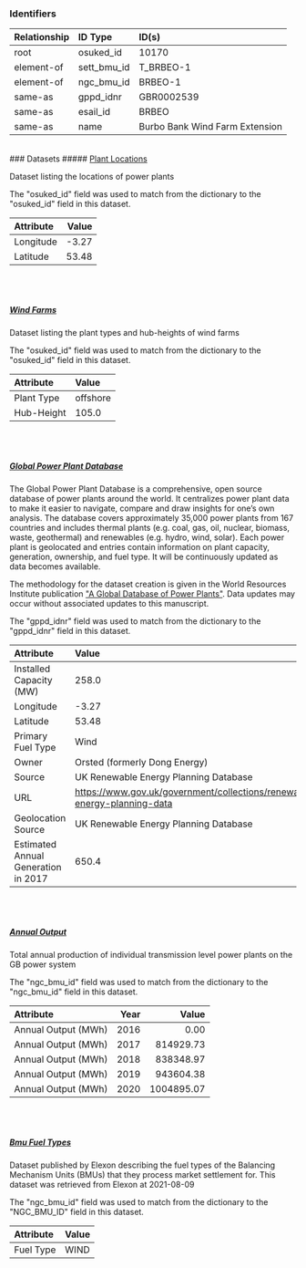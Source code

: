 ### Identifiers

| Relationship   | ID Type     | ID(s)                          |
|:---------------|:------------|:-------------------------------|
| root           | osuked_id   | 10170                          |
| element-of     | sett_bmu_id | T_BRBEO-1                      |
| element-of     | ngc_bmu_id  | BRBEO-1                        |
| same-as        | gppd_idnr   | GBR0002539                     |
| same-as        | esail_id    | BRBEO                          |
| same-as        | name        | Burbo Bank Wind Farm Extension |

<br>
### Datasets
##### <a href="https://raw.githubusercontent.com/OSUKED/Dictionary-Datasets/main/datasets/plant-locations/datapackage.json">Plant Locations</a>

Dataset listing the locations of power plants

The "osuked_id" field was used to match from the dictionary to the "osuked_id" field in this dataset.

| Attribute   |   Value |
|:------------|--------:|
| Longitude   |   -3.27 |
| Latitude    |   53.48 |

<br><br>
##### <a href="https://raw.githubusercontent.com/OSUKED/Dictionary-Datasets/main/datasets/wind-farms/datapackage.json">Wind Farms</a>

Dataset listing the plant types and hub-heights of wind farms

The "osuked_id" field was used to match from the dictionary to the "osuked_id" field in this dataset.

| Attribute   | Value    |
|:------------|:---------|
| Plant Type  | offshore |
| Hub-Height  | 105.0    |

<br><br>
##### <a href="https://raw.githubusercontent.com/OSUKED/Dictionary-Datasets/main/datasets/global-power-plant-database/datapackage.json">Global Power Plant Database</a>

The Global Power Plant Database is a comprehensive, open source database of power plants around the world. It centralizes power plant data to make it easier to navigate, compare and draw insights for one’s own analysis. The database covers approximately 35,000 power plants from 167 countries and includes thermal plants (e.g. coal, gas, oil, nuclear, biomass, waste, geothermal) and renewables (e.g. hydro, wind, solar). Each power plant is geolocated and entries contain information on plant capacity, generation, ownership, and fuel type. It will be continuously updated as data becomes available. 

The methodology for the dataset creation is given in the World Resources Institute publication ["A Global Database of Power Plants"](https://www.wri.org/research/global-database-power-plants). Data updates may occur without associated updates to this manuscript.

The "gppd_idnr" field was used to match from the dictionary to the "gppd_idnr" field in this dataset.

| Attribute                           | Value                                                                    |
|:------------------------------------|:-------------------------------------------------------------------------|
| Installed Capacity (MW)             | 258.0                                                                    |
| Longitude                           | -3.27                                                                    |
| Latitude                            | 53.48                                                                    |
| Primary Fuel Type                   | Wind                                                                     |
| Owner                               | Orsted (formerly Dong Energy)                                            |
| Source                              | UK Renewable Energy Planning Database                                    |
| URL                                 | https://www.gov.uk/government/collections/renewable-energy-planning-data |
| Geolocation Source                  | UK Renewable Energy Planning Database                                    |
| Estimated Annual Generation in 2017 | 650.4                                                                    |

<br><br>
##### <a href="https://raw.githubusercontent.com/OSUKED/Dictionary-Datasets/main/datasets/annual-output/datapackage.json">Annual Output</a>

Total annual production of individual transmission level power plants on the GB power system

The "ngc_bmu_id" field was used to match from the dictionary to the "ngc_bmu_id" field in this dataset.

| Attribute           |   Year |      Value |
|:--------------------|-------:|-----------:|
| Annual Output (MWh) |   2016 |       0.00 |
| Annual Output (MWh) |   2017 |  814929.73 |
| Annual Output (MWh) |   2018 |  838348.97 |
| Annual Output (MWh) |   2019 |  943604.38 |
| Annual Output (MWh) |   2020 | 1004895.07 |

<br><br>
##### <a href="https://raw.githubusercontent.com/OSUKED/Dictionary-Datasets/main/datasets/bmu-fuel-types/datapackage.json">Bmu Fuel Types</a>

Dataset published by Elexon describing the fuel types of the Balancing Mechanism Units (BMUs) that they process market settlement for. This dataset was retrieved from Elexon at 2021-08-09

The "ngc_bmu_id" field was used to match from the dictionary to the "NGC_BMU_ID" field in this dataset.

| Attribute   | Value   |
|:------------|:--------|
| Fuel Type   | WIND    |
